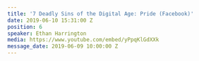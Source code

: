 ```yaml
---
title: '7 Deadly Sins of the Digital Age: Pride (Facebook)'
date: 2019-06-10 15:31:00 Z
position: 6
speaker: Ethan Harrington
media: https://www.youtube.com/embed/yPpqKlGdXXk
message_date: 2019-06-09 10:00:00 Z
---
```


